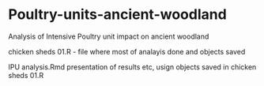 # Poultry-units-ancient-woodland
Analysis of Intensive Poultry unit impact on ancient woodland

chicken sheds 01.R - file where most of analayis done and objects saved

IPU analysis.Rmd presentation of results etc, usign objects saved in chicken sheds 01.R 
